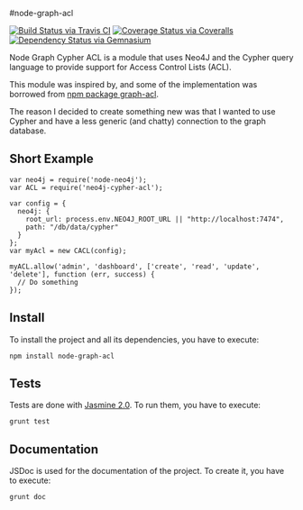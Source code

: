 #node-graph-acl

[![Build Status via Travis CI](https://travis-ci.org/ydigital-factory/node-graph-acl.svg?branch=master)](https://travis-ci.org/ydigital-factory/node-graph-acl)
[![Coverage Status via Coveralls](https://img.shields.io/coveralls/ydigital-factory/node-graph-acl.svg)](https://coveralls.io/r/ydigital-factory/node-graph-acl)
[![Dependency Status via Gemnasium](https://gemnasium.com/ydigital-factory/node-graph-acl.svg)](https://gemnasium.com/ydigital-factory/node-graph-acl)


Node Graph Cypher ACL is a module that uses Neo4J and the Cypher query language to provide support for
Access Control Lists (ACL).

This module was inspired by, and some of the implementation was borrowed from [npm package graph-acl](https://github.com/ydigital-factory/node-graph-acl).

The reason I decided to create something new was that I wanted to use Cypher and have a less generic (and chatty) connection to the graph database.

## Short Example

```
var neo4j = require('node-neo4j');
var ACL = require('neo4j-cypher-acl');

var config = {
  neo4j: {
    root_url: process.env.NEO4J_ROOT_URL || "http://localhost:7474",
    path: "/db/data/cypher"
  }
};
var myAcl = new CACL(config);

myACL.allow('admin', 'dashboard', ['create', 'read', 'update', 'delete'], function (err, success) {
  // Do something
});

```

## Install

To install the project and all its dependencies, you have to execute:
```
npm install node-graph-acl
```

## Tests

Tests are done with [Jasmine 2.0](http://jasmine.github.io/2.0/introduction.html). To run them, you have to execute:
```
grunt test
```

## Documentation

JSDoc is used for the documentation of the project. To create it, you have to execute:
```
grunt doc
```

